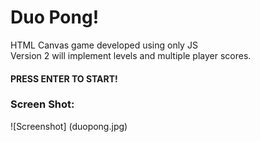 # Duo Pong!
HTML Canvas game developed using only JS</br>
Version 2 will implement levels and multiple player scores.</br>
#### PRESS ENTER TO START!</br> 

### Screen Shot:
![Screenshot] (duopong.jpg)
